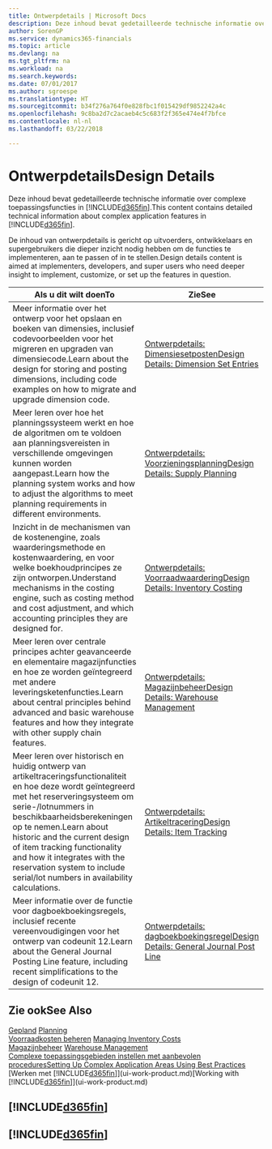 ```yaml
---
title: Ontwerpdetails | Microsoft Docs
description: Deze inhoud bevat gedetailleerde technische informatie over complexe toepassingsfuncties in Finance and Operations, Business edition.
author: SorenGP
ms.service: dynamics365-financials
ms.topic: article
ms.devlang: na
ms.tgt_pltfrm: na
ms.workload: na
ms.search.keywords: 
ms.date: 07/01/2017
ms.author: sgroespe
ms.translationtype: HT
ms.sourcegitcommit: b34f276a764f0e828fbc1f015429df9852242a4c
ms.openlocfilehash: 9c8ba2d7c2acaeb4c5c683f2f365e474e4f7bfce
ms.contentlocale: nl-nl
ms.lasthandoff: 03/22/2018

---
```

# <a name="design-details"></a><span data-ttu-id="ede0f-103">Ontwerpdetails</span><span class="sxs-lookup"><span data-stu-id="ede0f-103">Design Details</span></span>
<span data-ttu-id="ede0f-104">Deze inhoud bevat gedetailleerde technische informatie over complexe toepassingsfuncties in [!INCLUDE[d365fin](includes/d365fin_md.md)].</span><span class="sxs-lookup"><span data-stu-id="ede0f-104">This content contains detailed technical information about complex application features in [!INCLUDE[d365fin](includes/d365fin_md.md)].</span></span>  

 <span data-ttu-id="ede0f-105">De inhoud van ontwerpdetails is gericht op uitvoerders, ontwikkelaars en supergebruikers die dieper inzicht nodig hebben om de functies te implementeren, aan te passen of in te stellen.</span><span class="sxs-lookup"><span data-stu-id="ede0f-105">Design details content is aimed at implementers, developers, and super users who need deeper insight to implement, customize, or set up the features in question.</span></span>  

|<span data-ttu-id="ede0f-106">**Als u dit wilt doen**</span><span class="sxs-lookup"><span data-stu-id="ede0f-106">**To**</span></span>|<span data-ttu-id="ede0f-107">**Zie**</span><span class="sxs-lookup"><span data-stu-id="ede0f-107">**See**</span></span>|  
|------------|-------------|  
|<span data-ttu-id="ede0f-108">Meer informatie over het ontwerp voor het opslaan en boeken van dimensies, inclusief codevoorbeelden voor het migreren en upgraden van dimensiecode.</span><span class="sxs-lookup"><span data-stu-id="ede0f-108">Learn about the design for storing and posting dimensions, including code examples on how to migrate and upgrade dimension code.</span></span>|[<span data-ttu-id="ede0f-109">Ontwerpdetails: Dimensiesetposten</span><span class="sxs-lookup"><span data-stu-id="ede0f-109">Design Details: Dimension Set Entries</span></span>](design-details-dimension-set-entries.md)|  
|<span data-ttu-id="ede0f-110">Meer leren over hoe het planningssysteem werkt en hoe de algoritmen om te voldoen aan planningsvereisten in verschillende omgevingen kunnen worden aangepast.</span><span class="sxs-lookup"><span data-stu-id="ede0f-110">Learn how the planning system works and how to adjust the algorithms to meet planning requirements in different environments.</span></span>|[<span data-ttu-id="ede0f-111">Ontwerpdetails: Voorzieningsplanning</span><span class="sxs-lookup"><span data-stu-id="ede0f-111">Design Details: Supply Planning</span></span>](design-details-supply-planning.md)|  
|<span data-ttu-id="ede0f-112">Inzicht in de mechanismen van de kostenengine, zoals waarderingsmethode en kostenwaardering, en voor welke boekhoudprincipes ze zijn ontworpen.</span><span class="sxs-lookup"><span data-stu-id="ede0f-112">Understand mechanisms in the costing engine, such as costing method and cost adjustment, and which accounting principles they are designed for.</span></span>|[<span data-ttu-id="ede0f-113">Ontwerpdetails: Voorraadwaardering</span><span class="sxs-lookup"><span data-stu-id="ede0f-113">Design Details: Inventory Costing</span></span>](design-details-inventory-costing.md)|  
|<span data-ttu-id="ede0f-114">Meer leren over centrale principes achter geavanceerde en elementaire magazijnfuncties en hoe ze worden geïntegreerd met andere leveringsketenfuncties.</span><span class="sxs-lookup"><span data-stu-id="ede0f-114">Learn about central principles behind advanced and basic warehouse features and how they integrate with other supply chain features.</span></span>|[<span data-ttu-id="ede0f-115">Ontwerpdetails: Magazijnbeheer</span><span class="sxs-lookup"><span data-stu-id="ede0f-115">Design Details: Warehouse Management</span></span>](design-details-warehouse-management.md)|  
|<span data-ttu-id="ede0f-116">Meer leren over historisch en huidig ontwerp van artikeltraceringsfunctionaliteit en hoe deze wordt geïntegreerd met het reserveringsysteem om serie-/lotnummers in beschikbaarheidsberekeningen op te nemen.</span><span class="sxs-lookup"><span data-stu-id="ede0f-116">Learn about historic and the current design of item tracking functionality and how it integrates with the reservation system to include serial/lot numbers in availability calculations.</span></span>|[<span data-ttu-id="ede0f-117">Ontwerpdetails: Artikeltracering</span><span class="sxs-lookup"><span data-stu-id="ede0f-117">Design Details: Item Tracking</span></span>](design-details-item-tracking.md)|  
|<span data-ttu-id="ede0f-118">Meer informatie over de functie voor dagboekboekingsregels, inclusief recente vereenvoudigingen voor het ontwerp van codeunit 12.</span><span class="sxs-lookup"><span data-stu-id="ede0f-118">Learn about the General Journal Posting Line feature, including recent simplifications to the design of codeunit 12.</span></span>|[<span data-ttu-id="ede0f-119">Ontwerpdetails: dagboekboekingsregel</span><span class="sxs-lookup"><span data-stu-id="ede0f-119">Design Details: General Journal Post Line</span></span>](design-details-general-journal-post-line.md)|  

## <a name="see-also"></a><span data-ttu-id="ede0f-120">Zie ook</span><span class="sxs-lookup"><span data-stu-id="ede0f-120">See Also</span></span>  
 <span data-ttu-id="ede0f-121">[Gepland](production-planning.md) </span><span class="sxs-lookup"><span data-stu-id="ede0f-121">[Planning](production-planning.md) </span></span>  
 <span data-ttu-id="ede0f-122">[Voorraadkosten beheren](finance-manage-inventory-costs.md) </span><span class="sxs-lookup"><span data-stu-id="ede0f-122">[Managing Inventory Costs](finance-manage-inventory-costs.md) </span></span>  
 <span data-ttu-id="ede0f-123">[Magazijnbeheer](warehouse-manage-warehouse.md) </span><span class="sxs-lookup"><span data-stu-id="ede0f-123">[Warehouse Management](warehouse-manage-warehouse.md) </span></span>  
 [<span data-ttu-id="ede0f-124">Complexe toepassingsgebieden instellen met aanbevolen procedures</span><span class="sxs-lookup"><span data-stu-id="ede0f-124">Setting Up Complex Application Areas Using Best Practices</span></span>](set-up-complex-application-areas-using-best-practices.md)  
 <span data-ttu-id="ede0f-125">[Werken met [!INCLUDE[d365fin](includes/d365fin_md.md)]](ui-work-product.md)</span><span class="sxs-lookup"><span data-stu-id="ede0f-125">[Working with [!INCLUDE[d365fin](includes/d365fin_md.md)]](ui-work-product.md)</span></span>

 ## [!INCLUDE[d365fin](includes/free_trial_md.md)]  
 ## [!INCLUDE[d365fin](includes/training_link_md.md)]

